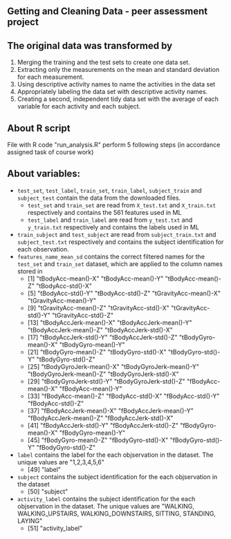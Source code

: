 ## Getting and Cleaning Data - peer assessment project


## The original data was transformed by

1. Merging the training and the test sets to create one data set.
2. Extracting only the measurements on the mean and standard deviation for each measurement. 
3. Using descriptive activity names to name the activities in the data set
4. Appropriately labeling the data set with descriptive activity names. 
5. Creating a second, independent tidy data set with the average of each variable for each activity and each subject. 

## About R script
File with R code "run_analysis.R" perform 5 following steps (in accordance assigned task of course work)

## About variables:   
* `test_set`, `test_label`, `train_set`, `train_label`, `subject_train` and `subject_test` contain the data from the downloaded files.
  * `test_set` and `train_set` are read from `X_test.txt` and `X_train.txt` respectively and contains the 561 features used in ML
  * `test_label` and `train_label` are read from `y_test.txt` and `y_train.txt` respectively and contains the labels used in ML
* `train_subject` and `test_subject` are read from `subject_train.txt` and `subject_test.txt` respectively and contains the subject identification for each observation.
* `features_name_mean_sd` contains the correct filtered names for the `test_set` and `train_set` dataset, which are applied to the column names stored in     
  * [1] "tBodyAcc-mean()-X"      "tBodyAcc-mean()-Y"      "tBodyAcc-mean()-Z"      "tBodyAcc-std()-X"      
  * [5] "tBodyAcc-std()-Y"       "tBodyAcc-std()-Z"       "tGravityAcc-mean()-X"   "tGravityAcc-mean()-Y"  
  * [9] "tGravityAcc-mean()-Z"   "tGravityAcc-std()-X"    "tGravityAcc-std()-Y"    "tGravityAcc-std()-Z"   
  * [13] "tBodyAccJerk-mean()-X"  "tBodyAccJerk-mean()-Y"  "tBodyAccJerk-mean()-Z"  "tBodyAccJerk-std()-X"  
  * [17] "tBodyAccJerk-std()-Y"   "tBodyAccJerk-std()-Z"   "tBodyGyro-mean()-X"     "tBodyGyro-mean()-Y"    
  * [21] "tBodyGyro-mean()-Z"     "tBodyGyro-std()-X"      "tBodyGyro-std()-Y"      "tBodyGyro-std()-Z"     
  * [25] "tBodyGyroJerk-mean()-X" "tBodyGyroJerk-mean()-Y" "tBodyGyroJerk-mean()-Z" "tBodyGyroJerk-std()-X" 
  * [29] "tBodyGyroJerk-std()-Y"  "tBodyGyroJerk-std()-Z"  "fBodyAcc-mean()-X"      "fBodyAcc-mean()-Y"     
  * [33] "fBodyAcc-mean()-Z"      "fBodyAcc-std()-X"       "fBodyAcc-std()-Y"       "fBodyAcc-std()-Z"      
  * [37] "fBodyAccJerk-mean()-X"  "fBodyAccJerk-mean()-Y"  "fBodyAccJerk-mean()-Z"  "fBodyAccJerk-std()-X"  
  * [41] "fBodyAccJerk-std()-Y"   "fBodyAccJerk-std()-Z"   "fBodyGyro-mean()-X"     "fBodyGyro-mean()-Y"    
  * [45] "fBodyGyro-mean()-Z"     "fBodyGyro-std()-X"      "fBodyGyro-std()-Y"      "fBodyGyro-std()-Z" 
* `label` contains the label for the each objservation in the dataset. The unique values are "1,2,3,4,5,6"     
  * [49] "label"                                  
* `subject` contains the subject identification for the each objservation in the dataset      
  * [50] "subject"
* `activity_label` contains the subject identification for the each objservation in the dataset. The unique values are "WALKING, WALKING_UPSTAIRS, WALKING_DOWNSTAIRS, SITTING, STANDING, LAYING"     
  * [51] "activity_label"
